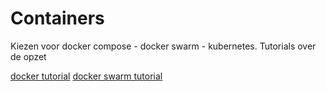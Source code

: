 # Containers

Kiezen voor docker compose - docker swarm - kubernetes. Tutorials over de opzet

[docker tutorial](docker.md)
[docker swarm tutorial](docker_swarm.md)


